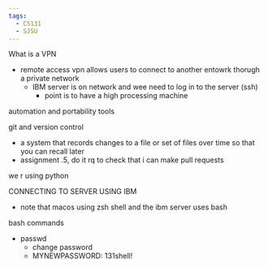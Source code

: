 ```yaml
---
tags:
  - CS131
  - SJSU
---
```


What is a VPN
- remote access vpn allows users to connect to another entowrk thorugh a private network
	- IBM server is on network and wee need to log in to the server (ssh)
		- point is to have a high processing machine

automation and portability tools

git and version control
- a system that records changes to a file or set of files over time so that you can recall later
- assignment .5, do it rq to check that i can make pull requests

we r using python

CONNECTING TO SERVER USING IBM
- note that macos using zsh shell and the ibm server uses bash

bash commands
- passwd
	- change password
	- MYNEWPASSWORD: 131shell!